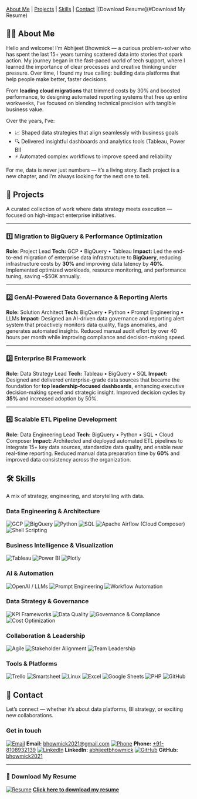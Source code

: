 [About Me](#about-me) | [Projects](#projects) | [Skills](#skills) | [Contact](#contact) |[Download Resume](#Download My Resume)

## 👨‍💻 About Me

Hello and welcome! I’m Abhijeet Bhowmick — a curious problem-solver who has spent the last 15+ years turning scattered data into stories that spark action. My journey began in the fast-paced world of tech support, where I learned the importance of clear processes and creative thinking under pressure. Over time, I found my true calling: building data platforms that help people make better, faster decisions.

From **leading cloud migrations** that trimmed costs by 30% and boosted performance, to designing automated reporting systems that free up entire workweeks, I’ve focused on blending technical precision with tangible business value.

Over the years, I’ve:

* 📈 Shaped data strategies that align seamlessly with business goals
* 🔍 Delivered insightful dashboards and analytics tools (Tableau, Power BI)
* ⚡ Automated complex workflows to improve speed and reliability

For me, data is never just numbers — it’s a living story. Each project is a new chapter, and I’m always looking for the next one to tell.


## 🚀 Projects

A curated collection of work where data strategy meets execution — focused on high-impact enterprise initiatives.

---

### 1️⃣ Migration to BigQuery & Performance Optimization

**Role:** Project Lead
**Tech:** GCP • BigQuery • Tableau
**Impact:** Led the end-to-end migration of enterprise data infrastructure to **BigQuery**, reducing infrastructure costs by **30%** and improving data latency by **40%**. Implemented optimized workloads, resource monitoring, and performance tuning, saving \~\$50K annually.


---

### 2️⃣ GenAI-Powered Data Governance & Reporting Alerts


**Role:** Solution Architect
**Tech:** BigQuery • Python • Prompt Engineering • LLMs
**Impact:** Designed an AI-driven data governance and reporting alert system that proactively monitors data quality, flags anomalies, and generates automated insights. Reduced manual audit effort by over 40 hours per month while improving compliance and decision-making speed.


---

### 3️⃣ Enterprise BI Framework


**Role:** Data Strategy Lead
**Tech:** Tableau • BigQuery • SQL
**Impact:** Designed and delivered enterprise-grade data sources that became the foundation for **top leadership-focused dashboards**, enhancing executive decision-making speed and strategic insight. Improved decision cycles by **35%** and increased adoption by 50%.


---

### 4️⃣ Scalable ETL Pipeline Development


**Role:** Data Engineering Lead
**Tech:** BigQuery • Python • SQL • Cloud Composer
**Impact:** Architected and deployed automated ETL pipelines to integrate 15+ key data sources, standardize data quality, and enable near real-time reporting. Reduced manual data preparation time by **60%** and improved data consistency across the organization.





## 🛠️ Skills

A mix of strategy, engineering, and storytelling with data.

### Data Engineering & Architecture

![GCP](https://img.shields.io/badge/Google%20Cloud-4285F4?style=for-the-badge\&logo=googlecloud\&logoColor=white)
![BigQuery](https://img.shields.io/badge/BigQuery-4285F4?style=for-the-badge\&logo=googlebigquery\&logoColor=white)
![Python](https://img.shields.io/badge/Python-3776AB?style=for-the-badge\&logo=python\&logoColor=white)
![SQL](https://img.shields.io/badge/SQL-003B57?style=for-the-badge\&logo=postgresql\&logoColor=white)
![Apache Airflow (Cloud Composer)](https://img.shields.io/badge/Apache%20Airflow-017CEE?style=for-the-badge\&logo=apacheairflow\&logoColor=white)
![Shell Scripting](https://img.shields.io/badge/Shell_Scripting-4EAA25?style=for-the-badge\&logo=gnubash\&logoColor=white)

### Business Intelligence & Visualization

![Tableau](https://img.shields.io/badge/Tableau-E97627?style=for-the-badge\&logo=tableau\&logoColor=white)
![Power BI](https://img.shields.io/badge/Power_BI-F2C811?style=for-the-badge\&logo=powerbi\&logoColor=black)
![Plotly](https://img.shields.io/badge/Plotly-3F4F75?style=for-the-badge\&logo=plotly\&logoColor=white)

### AI & Automation

![OpenAI / LLMs](https://img.shields.io/badge/OpenAI-412991?style=for-the-badge\&logo=openai\&logoColor=white)
![Prompt Engineering](https://img.shields.io/badge/Prompt%20Engineering-1F6FEB?style=for-the-badge\&logo=markdown\&logoColor=white)
![Workflow Automation](https://img.shields.io/badge/Automation-0E7C7B?style=for-the-badge\&logo=zapier\&logoColor=white)

### Data Strategy & Governance

![KPI Frameworks](https://img.shields.io/badge/KPI%20Frameworks-3C3C3C?style=for-the-badge\&logo=target\&logoColor=white)
![Data Quality](https://img.shields.io/badge/Data%20Quality-00599C?style=for-the-badge\&logo=databricks\&logoColor=white)
![Governance & Compliance](https://img.shields.io/badge/Governance%20%26%20Compliance-2E7D32?style=for-the-badge\&logo=trustpilot\&logoColor=white)
![Cost Optimization](https://img.shields.io/badge/Cost%20Optimization-8E24AA?style=for-the-badge\&logo=googleanalytics\&logoColor=white)

### Collaboration & Leadership

![Agile](https://img.shields.io/badge/Agile-2496ED?style=for-the-badge\&logo=scrumalliance\&logoColor=white)
![Stakeholder Alignment](https://img.shields.io/badge/Stakeholder%20Alignment-6C63FF?style=for-the-badge\&logo=handshake\&logoColor=white)
![Team Leadership](https://img.shields.io/badge/Team%20Leadership-FF6F00?style=for-the-badge\&logo=leader\&logoColor=white)

### Tools & Platforms

![Trello](https://img.shields.io/badge/Trello-0052CC?style=for-the-badge\&logo=trello\&logoColor=white)
![Smartsheet](https://img.shields.io/badge/Smartsheet-2E74B5?style=for-the-badge\&logo=smartsheet\&logoColor=white)
![Linux](https://img.shields.io/badge/Linux-FCC624?style=for-the-badge\&logo=linux\&logoColor=black)
![Excel](https://img.shields.io/badge/Microsoft_Excel-217346?style=for-the-badge\&logo=microsoftexcel\&logoColor=white)
![Google Sheets](https://img.shields.io/badge/Google_Sheets-34A853?style=for-the-badge\&logo=googlesheets\&logoColor=white)
![PHP](https://img.shields.io/badge/PHP-777BB4?style=for-the-badge\&logo=php\&logoColor=white)
![GitHub](https://img.shields.io/badge/GitHub-181717?style=for-the-badge\&logo=github\&logoColor=white)


## 📮 Contact

Let’s connect — whether it’s about data platforms, BI strategy, or exciting new collaborations.

### Get in touch

[![Email](https://img.icons8.com/fluency/48/000000/new-post.png)](mailto:bhowmick2021@gmail.com)  **Email:** [bhowmick2021@gmail.com](mailto:bhowmick2021@gmail.com)
[![Phone](https://img.icons8.com/fluency/48/000000/phone.png)](tel:+918108932139)  **Phone:** [+91-8108932139](tel:+918108932139)
[![LinkedIn](https://img.icons8.com/color/48/000000/linkedin.png)](https://www.linkedin.com/in/abhijeetbhowmick)  **LinkedIn:** [abhijeetbhowmick](https://www.linkedin.com/in/abhijeetbhowmick)
[![GitHub](https://img.icons8.com/ios-glyphs/48/000000/github.png)](https://github.com/bhowmick2021)  **GitHub:** [bhowmick2021](https://github.com/bhowmick2021)

---

### 📄 Download My Resume

[![Resume](https://img.icons8.com/fluency/48/000000/resume.png)](Abhijeet_Bhowmick_Resume.pdf)  **[Click here to download my resume](Abhijeet_Bhowmick_Resume.pdf)**

